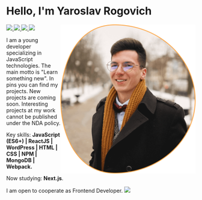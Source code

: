 # Hello, I'm Yaroslav Rogovich

<img align="right" width="360px" src="./images/main-image-blob.png" />

<p align="left">
  <a href="mailto:yrogovich@gmail.com">
    <img src="https://img.shields.io/badge/-yrogovich@gmail.com-FF941A?style=flat-square&logo=Gmail&logoColor=white&link=mailto:yrogovich@gmail.com" />
  </a>
  <a href="https://www.linkedin.com/in/rafaeldcmartins">
    <img src="https://img.shields.io/badge/-My%20LinkedIn-FF941A?style=flat-square&logo=Linkedin&logoColor=white&link=https://www.linkedin.com/in/yaroslav-rogovich" />
  </a>
  <a href="https://www.instagram.com/just_yarik">
    <img src="https://img.shields.io/badge/-My%20Instagram-FF941A?style=flat-square&logo=Instagram&logoColor=white&link=https://www.instagram.com/just_yarik" />
  </a>
  <a href="https://www.facebook.com/yrogovich">
    <img src="https://img.shields.io/badge/-My%20Facebook-FF941A?style=flat-square&logo=Facebook&logoColor=white&link=https://www.facebook.com/yrogovich" />
  </a>
</p>

I am a young developer specializing in JavaScript technologies. The main motto is "Learn something new". In pins you can find my projects. New projects are coming soon. Interesting projects at my work cannot be published under the NDA policy.

Key skills: <strong>JavaScript (ES6+) | ReactJS | WordPress | HTML | CSS | NPM | MongoDB | Webpack.</strong>

Now studying: <strong>Next.js</strong>.

I am open to cooperate as Frontend Developer.
<img 
   width="440"
   src="https://github-readme-stats.vercel.app/api?username=yrogovich&count_private=true&show_icons=true&custom_title=GitHub%20Status&hide=issues&title_color=FF941A&icon_color=FF941A&bg_color=ffffff00&text_color=222&hide_border=true"
/>
